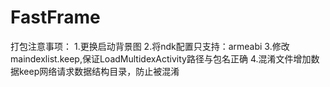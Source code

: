 # FastFrame
打包注意事项：
1.更换启动背景图
2.将ndk配置只支持：armeabi
3.修改maindexlist.keep,保证LoadMultidexActivity路径与包名正确
4.混淆文件增加数据keep网络请求数据结构目录，防止被混淆
